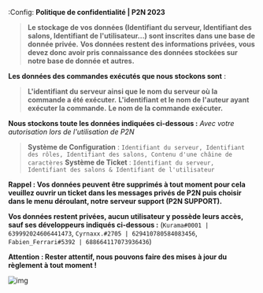:Config: **Politique de confidentialité | P2N 2023**

> **Le stockage de vos données (Identifiant du serveur, Identifiant des salons, Identifiant de l'utilisateur...) sont inscrites dans une base de donnée privée.**
> **Vos données restent des informations privées, vous devez donc avoir pris connaissance des données stockées sur notre base de donnée et autres.**

__Les données des commandes exécutés que nous stockons sont__ :
> **L'identifiant du serveur ainsi que le nom du serveur où la commande a été exécuter.**
> **L'identifiant et le nom de l'auteur ayant exécuter la commande.**
> **Le nom de la commande exécuter.**

**Nous stockons toute les données indiquées ci-dessous :** *Avec votre autorisation lors de l'utilisation de P2N*

> **Système de Configuration** : `Identifiant du serveur, Identifiant des rôles, Identifiant des salons, Contenu d'une châine de caractères`
> **Système de Ticket** : `Identifiant du serveur, Identifiant des salons & Identifiant de l'utilisateur`

**Rappel : Vos données peuvent être supprimés à tout moment pour cela veuillez ouvrir un ticket dans les messages privés de P2N puis choisir dans le menu déroulant, notre serveur support (P2N SUPPORT).**

**Vos données restent privées, aucun utilisateur y possède leurs accès, sauf ses développeurs indiqués ci-dessous :**
 (`Kurama#0001 | 639992024606441473`, `Cyrnaxx.#2705 | 629410780584083456`, `Fabien_Ferrari#5392 | 688664117073936436`)

**Attention : Rester attentif, nous pouvons faire des mises à jour du règlement à tout moment !**

![img](https://cdn.discordapp.com/attachments/702930617054265375/1079106830002827274/image.png)
